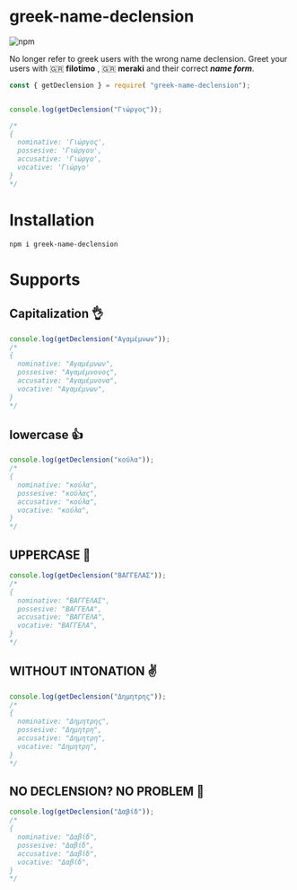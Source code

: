 # greek-name-declension

![npm](https://img.shields.io/npm/v/greek-name-declension?style=for-the-badge)

No longer refer to greek users with the wrong name declension. Greet your users with 🇬🇷 **filotimo** , 🇬🇷 **meraki** and their correct ***name form***.

```javascript
const { getDeclension } = require( "greek-name-declension");


console.log(getDeclension("Γιώργος"));

/*
{
  nominative: 'Γιώργος',
  possesive: 'Γιώργου',
  accusative: 'Γιώργο',
  vocative: 'Γιώργο'
}
*/
```

# Installation
```
npm i greek-name-declension
```



# Supports

## Capitalization 👌
```javascript
console.log(getDeclension("Αγαμέμνων"));
/*
{
  nominative: "Αγαμέμνων",
  possesive: "Αγαμέμνονος",
  accusative: "Αγαμέμνονα",
  vocative: "Αγαμέμνων",
}
*/
```

## lowercase 👍
```javascript
console.log(getDeclension("κούλα"));
/*
{
  nominative: "κούλα",
  possesive: "κούλας",
  accusative: "κούλα",
  vocative: "κούλα",
}
*/
```

## UPPERCASE 🤏
```javascript
console.log(getDeclension("ΒΑΓΓΕΛΑΣ"));
/*
{
  nominative: "ΒΑΓΓΕΛΑΣ",
  possesive: "ΒΑΓΓΕΛΑ",
  accusative: "ΒΑΓΓΕΛΑ",
  vocative: "ΒΑΓΓΕΛΑ",
}
*/
```

## WITHOUT INTONATION ✌️
```javascript
console.log(getDeclension("Δημητρης"));
/*
{
  nominative: "Δημητρης",
  possesive: "Δημητρη",
  accusative: "Δημητρη",
  vocative: "Δημητρη",
}
*/
```
## ΝΟ DECLENSION? NO PROBLEM 👐
```javascript
console.log(getDeclension("Δαβίδ"));
/*
{
  nominative: "Δαβίδ",
  possesive: "Δαβίδ",
  accusative: "Δαβίδ",
  vocative: "Δαβίδ",
}
*/
```

